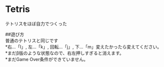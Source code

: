 # Tetris  
テトリスをほぼ自力でつくった  

##遊び方  
普通のテトリスと同じです  
*右...「l」, 左...「k」, 回転...「j」, 下...「m」変えたかったら変えてください。  
*まだβ版のような状態なので、右左押しすぎると消えます。  
*まだGame Over条件ができていません。  